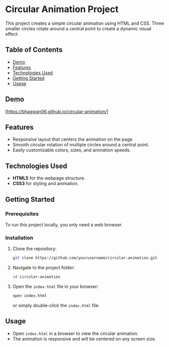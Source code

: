 # Circular Animation Project

This project creates a simple circular animation using HTML and CSS. Three smaller circles rotate around a central point to create a dynamic visual effect.

## Table of Contents
- [Demo](#demo)
- [Features](#features)
- [Technologies Used](#technologies-used)
- [Getting Started](#getting-started)
- [Usage](#usage)

## Demo
[https://bhagwan06.github.io/circular-animation/]

## Features
- Responsive layout that centers the animation on the page.
- Smooth circular rotation of multiple circles around a central point.
- Easily customizable colors, sizes, and animation speeds.

## Technologies Used
- **HTML5** for the webpage structure.
- **CSS3** for styling and animation.

## Getting Started

### Prerequisites
To run this project locally, you only need a web browser.

### Installation
1. Clone the repository:
    ```bash
    git clone https://github.com/yourusername/circular-animation.git
    ```
2. Navigate to the project folder:
    ```bash
    cd circular-animation
    ```

3. Open the `index.html` file in your browser:
    ```bash
    open index.html
    ```
   or simply double-click the `index.html` file.


## Usage
- Open `index.html` in a browser to view the circular animation.
- The animation is responsive and will be centered on any screen size.

